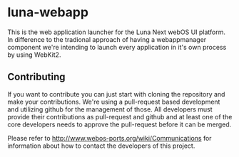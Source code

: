 luna-webapp
===========

This is the web application launcher for the Luna Next webOS UI platform. In difference to
the tradional approach of having a webappmanager component we're intending to launch every
application in it's own process by using WebKit2.

## Contributing

If you want to contribute you can just start with cloning the repository and make your
contributions. We're using a pull-request based development and utilizing github for the
management of those. All developers must provide their contributions as pull-request and
github and at least one of the core developers needs to approve the pull-request before it
can be merged.

Please refer to http://www.webos-ports.org/wiki/Communications for information about how to
contact the developers of this project.

